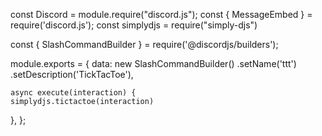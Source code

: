 const Discord = module.require("discord.js");
const { MessageEmbed } = require('discord.js');
const simplydjs = require("simply-djs")

const { SlashCommandBuilder } = require('@discordjs/builders');

module.exports = {
	data: new SlashCommandBuilder()
		.setName('ttt')
		.setDescription('TickTacToe'),
		
	async execute(interaction) {
    simplydjs.tictactoe(interaction)
  },
};
